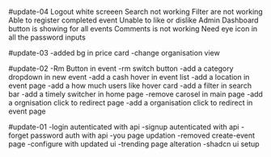 #update-04
Logout white screeen
Search not working
Filter are not working
Able to register completed event
Unable to like or dislike
Admin Dashboard button is showing for all events
Comments is not working
Need eye icon in all the password inputs

#update-03
-added bg in price card
-change organisation view

#update-02
-Rm Button in event
-rm switch button
-add a category dropdown in new event
-add a cash hover in event list
-add a location in event page
-add a how much users like hover card
-add a filter in search bar
-add a timely switcher in home page
-remove carosel in main page
-add a orgnisation click to redirect page
-add a organisation click to redirect in event page

#update-01
-login autenticated with api
-signup autenticated with api
-forget password auth with api
-you page updation
-removed create-event page
-configure with updated ui
-trending page alteration
-shadcn ui setup